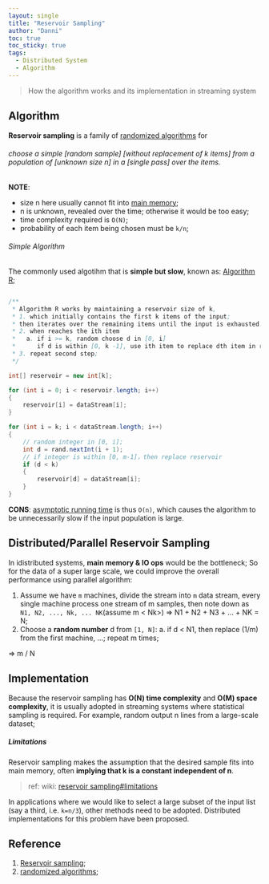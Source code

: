 ```yaml
---
layout: single
title: "Reservoir Sampling"
author: "Danni"
toc: true
toc_sticky: true
tags:
  - Distributed System
  - Algorithm
---
```


> How the algorithm works and its implementation in streaming system

## Algorithm

**Reservoir sampling** is a family of [randomized algorithms](https://en.wikipedia.org/wiki/Randomized_algorithm) for 

###### choose a simple [random sample] [without replacement of k items] from a population of [unknown size n] in a [single pass] over the items.

**NOTE**: 
- size n here usually cannot fit into [main memory](https://en.wikipedia.org/wiki/Main_memory); 
- n is unknown, revealed over the time; otherwise it would be too easy;
- time complexity required is `O(N)`;
- probability of each item being chosen must be `k/n`;

###### Simple Algorithm


The commonly used algotihm that is **simple but slow**, known as: [Algorithm R](http://www.cs.umd.edu/~samir/498/vitter.pdf);

 

```java

/**
 * Algorithm R works by maintaining a reservoir size of k, 
 * 1. which initially contains the first k items of the input;
 * then iterates over the remaining items until the input is exhausted.
 * 2. when reaches the ith item
 *   a. if i >= k, random choose d in [0, i]
 *      if d is within [0, k -1], use ith item to replace dth item in reservoir; 
 * 3. repeat second step;
 */

int[] reservoir = new int[k];

for (int i = 0; i < reservoir.length; i++)
{
    reservoir[i] = dataStream[i];
}

for (int i = k; i < dataStream.length; i++)
{
    // random integer in [0, i];
    int d = rand.nextInt(i + 1);
    // if integer is within [0, m-1]，then replace reservoir
    if (d < k)
    {
        reservoir[d] = dataStream[i];
    }
}
```

**CONS**: [asymptotic running time](https://en.wikipedia.org/wiki/Big_O_notation) is thus `O(n)`, which causes the algorithm to be unnecessarily slow if the input population is large.

## Distributed/Parallel Reservoir Sampling

In idistributed systems, **main memory & IO ops** would be the bottleneck; So for the data of a super large scale, we could improve the overall performance  using parallel algorithm:


1. Assume we have `m` machines, divide the stream into `m` data stream, every single machine process one stream of m samples, then note down as `N1, N2, ..., Nk, ... NK`(assume m < Nk>) => N1 + N2 + N3 + ... + NK = N;
2. Choose a **random number** d from `[1, N]`:
    a. if d < N1, then replace (1/m) from the first machine, ...; repeat m times;

=> m / N

## Implementation

Because the reservoir sampling has **O(N) time complexity** and **O(M) space complexity**, it is usually adopted in streaming systems where statistical sampling is required. For example, random output n lines from a large-scale dataset;

##### Limitations

Reservoir sampling makes the assumption that the desired sample fits into main memory, often **implying that k is a constant independent of n**. 

> ref: wiki: [reservoir sampling#limitations](https://en.wikipedia.org/wiki/Reservoir_sampling#Limitations) 

In applications where we would like to select a large subset of the input list (say a third, i.e. `k=n/3`), other methods need to be adopted. Distributed implementations for this problem have been proposed.

## Reference

1. [Reservoir sampling](https://en.wikipedia.org/wiki/Reservoir_sampling);
2. [randomized algorithms](https://en.wikipedia.org/wiki/Randomized_algorithm);